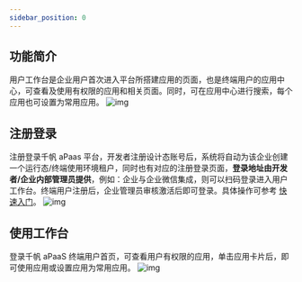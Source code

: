 ```yaml
---
sidebar_position: 0
---
```



## 功能简介
用户工作台是企业用户首次进入平台所搭建应用的页面，也是终端用户的应用中心，可查看及使用有权限的应用和相关页面。同时，可在应用中心进行搜索，每个应用也可设置为常用应用。
  ![img](https://main.qcloudimg.com/raw/af9a5ed78383f03b56c3a8db23b6791c.png)        

## 注册登录
注册登录千帆 aPaas 平台，开发者注册设计态账号后，系统将自动为该企业创建一个运行态/终端使用环境租户，同时也有对应的注册登录页面，**登录地址由开发者/企业内部管理员提供**，例如：企业与企业微信集成，则可以扫码登录进入用户工作台。终端用户注册后，企业管理员审核激活后即可登录。具体操作可参考 [快速入门](https://cloud.tencent.com/document/product/1365/57504)。
 ![img](https://main.qcloudimg.com/raw/689a7506fcc5908422addfbe9f7c6407.png)        



## 使用工作台
登录千帆 aPaaS 终端用户首页，可查看用户有权限的应用，单击应用卡片后，即可使用应用或设置应用为常用应用。
 ![img](https://main.qcloudimg.com/raw/33f8db3b74c565b36a047824682e96f4.gif)        

